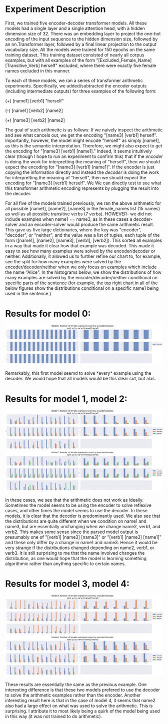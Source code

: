 # Experiment Description
First, we trained five encoder-decoder transformer models. All these models had a single layer and a single attention head, with a hidden dimension size of 32. There was an embedding layer to project the one-hot encoding of the input sequence to the hidden dimension size, followed by an nn.Transformer layer, followed by a final linear projection to the output vocabulary size. All the models were trained for 150 epochs on the same training dataset. This training dataset consisted of nearly all corpus examples, but with all examples of the form "[Excluded_Female_Name] [Transitive_Verb] herself" excluded, where there were exactly five female names excluded in this manner.

To each of these models, we ran a series of transformer arithmetic experiments. Specifically, we added/subtracted the encoder outputs (including intermediate outputs) for three examples of the following form:

(+) [name1] [verb1] "herself"

(-) [name1] [verb2] [name2]

(+) [name3] [verb2] [name2]

The goal of such arithmeitc is as follows: If we naively inspect the arithmetic and see what cancels out, we get the encoding "[name3] [verb1] herself". Importantly, however, the model might encode "herself" as simply [name1], as this is the semantic interpretation. Therefore, we might also expect to get the encoding for "[name3] [verb1] [name1]." Indeed, it seems intuitively clear (though I hope to run an experiment to confirm this) that if the *encoder* is doing the work for interpretting the meaning of "herself", then we should expect the encoding for "[name3] [verb1] [name1]". If the encoder is just copying the information directly and instead the *decoder* is doing the work for interpretting the meaning of "herself", then we should expect the encoding for "[name3] [verb1] herself". We We can directly test to see what this transformer arithmetic encoding represents by plugging the result into the decoder.

For all five of the models trained previously, we ran the above arithmetic for all possible [name1], [name2], [name3] in the female_names list (15 names) as well as all possible transitive verbs (7 verbs). HOWEVER- we did not include examples when name1 == name3, as in these cases a decoder-solver and an encoder-solver would produce the same arithmetic result. This gave us five large dictionaries, where the key was "encoder", "decoder", or "neither", and the value was a list of tuples, each tuple of the form ([name1], [name2], [name3], [verb1], [verb2]). This sorted all examples in a way that made it clear how that example was decoded. This made it easy to see how many examples were solved by the encoder/decoder or neither. Additionally, it allowed us to further refine our chart to, for example, see the split for how many examples were solved by the encoder/decoder/neither when we only focus on examples which include the name "Alice". In the histograms below, we show the distributions of how many examples are solved by the encoder/decoder/neither conditional on specific parts of the sentence (for example, the top right chart in all of the below figures show the distributions conditional on a specific name1 being used in the sentence.)

# Results for model 0:
<p align="center">
    <img src="https://github.com/luk27182/Reflexive-Anaphora/blob/main/Figures/Experiment_Results_070423_model0_breakdown.png">
</p>
Remarkably, this  first model seemd to solve *every* example using the decoder. We would hope that all models would be this clear cut, but alas.

# Results for model 1, model 2:
<p align="center">
  <img src="https://github.com/luk27182/Reflexive-Anaphora/blob/main/Figures/Experiment_Results_070423_model1_breakdown.png">
  <img src="https://github.com/luk27182/Reflexive-Anaphora/blob/main/Figures/Experiment_Results_070423_model2_breakdown.png">
</p>
In these cases, we see that the arithmetic does not work as ideally. Sometimes the model seems to be using the encoder to solve reflexive cases, and other times the model seems to use the decoder. In these models, it is clear that the decoder is predominantly used. We also see that the distributions are quite different when we condition on name1 and name3, but are essentially unchanging when we change name2, verb1, and verb2. This makes some sense since the parsed model output is presumably one of "[verb1] [name3] [name3]" or "[verb1] [name3] [name1]" and these only differ by a change in name1 and name3. Hence it would be very strange if the distributions changed depending on name2, verb1, or verb3. It is still surprising to me that the name involved changes the distribution, as one would hope that the model is learning something algorithmic rather than anything specific to certain names.

# Results for model 3, model 4:
<p align="center">
  <img src="https://github.com/luk27182/Reflexive-Anaphora/blob/main/Figures/Experiment_Results_070423_model3_breakdown.png">
  <img src="https://github.com/luk27182/Reflexive-Anaphora/blob/main/Figures/Experiment_Results_070423_model4_breakdown.png">
</p>
These results are essentially the same as the previous example. One interesting difference is that these two models prefered to use the decoder to solve the arithmetic examples rather than the encoder. Another interesting result here is that in the case of model 4, it seems that name2 also had a large effect on what was used to solve the arithmetic. This is surprising. I attribute it to most likely being a quirk of the model being used in this way (it was not trained to do arithmetic).

